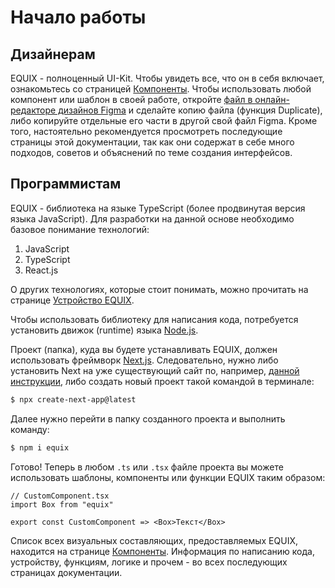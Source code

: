 # Начало работы

## Дизайнерам

EQUIX - полноценный UI-Kit. Чтобы увидеть все, что он в себя включает, ознакомьтесь со страницей [Компоненты](/components). Чтобы использовать любой компонент или шаблон в своей работе, откройте [файл в онлайн-редакторе дизайнов Figma](https://www.figma.com/file/npn6mOk53B6pBNRnTUgB7P/EQUIX?type=design&mode=design&t=JwiI541x0rVd0W9P-1) и сделайте копию файла (функция Duplicate), либо копируйте отдельные его части в другой свой файл Figma. Кроме того, настоятельно рекомендуется просмотреть последующие страницы этой документации, так как они содержат в себе много подходов, советов и объяснений по теме создания интерфейсов.

## Программистам

EQUIX - библиотека на языке TypeScript (более продвинутая версия языка JavaScript). Для разработки на данной основе необходимо базовое понимание технологий:
1. JavaScript
2. TypeScript
3. React.js

О других технологиях, которые стоит понимать, можно прочитать на странице [Устройство EQUIX](/docs/base).


Чтобы использовать библиотеку для написания кода, потребуется установить движок (runtime) языка [Node.js](https://nodejs.org/en).

Проект (папка), куда вы будете устанавливать EQUIX, должен использовать фреймворк [Next.js](https://nextjs.org/). Следовательно, нужно либо установить Next на уже существующий сайт по, например, [данной инструкции](https://habr.com/ru/companies/ruvds/articles/442654/), либо создать новый проект такой командой в терминале:
``` bash
$ npx create-next-app@latest
```

Далее нужно перейти в папку созданного проекта и выполнить команду:

``` bash
$ npm i equix
```

Готово! Теперь в любом `.ts` или `.tsx` файле проекта вы можете использовать шаблоны, компоненты или функции EQUIX таким образом:
```
// CustomComponent.tsx
import Box from "equix"

export const CustomComponent => <Box>Текст</Box>
```

Список всех визуальных составляющих, предоставляемых EQUIX, находится на странице [Компоненты](/components). Информация по написанию кода, устройству, функциям, логике и прочем - во всех последующих страницах документации.